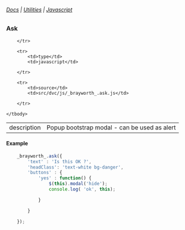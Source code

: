###### [Docs](/docs/) | [Utilities](/docs/utilities) | [Javascript](/docs/utilities_javascript)

### Ask
<table class="table">
    <tbody>
        <tr>
            <td>description</td>
            <td>Popup bootstrap modal - can be used as alert</td>

        </tr>

        <tr>
            <td>type</td>
            <td>javascript</td>

        </tr>

        <tr>
            <td>source</td>
            <td>src/dvc/js/_brayworth_.ask.js</td>

        </tr>

    </tbody>

</table>

#### Example

```javascript
    _brayworth_.ask({
        'text' : 'Is this OK ?',
        'headClass': 'text-white bg-danger',
        'buttons' : {
            'yes' : function() {
                $(this).modal('hide');
                console.log( 'ok', this);

            }

        }

    });

```